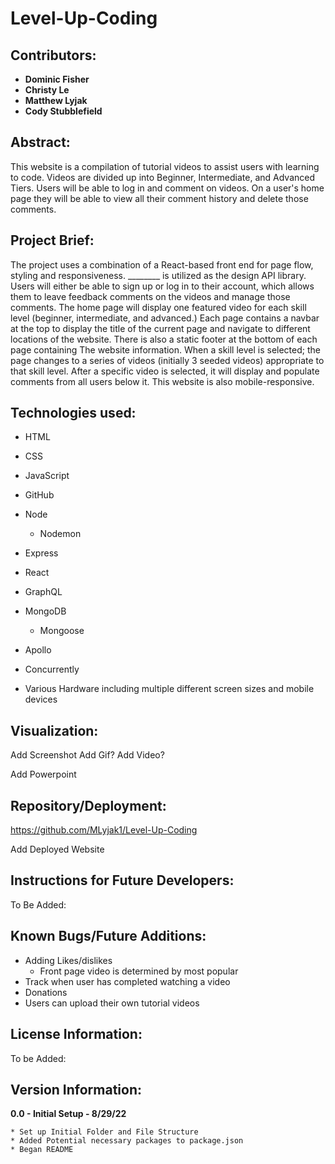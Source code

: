 # Level-Up-Coding

## Contributors:
* **Dominic Fisher**
* **Christy Le**
* **Matthew Lyjak**
* **Cody Stubblefield**

## Abstract:

This website is a compilation of tutorial videos to assist users with learning to code.  Videos are divided up into Beginner, Intermediate, and Advanced Tiers.  Users will be able to log in and comment on videos.  On a user's home page they will be able to view all their comment history and delete those comments.

## Project Brief:

The project uses a combination of a React-based front end for page flow, styling and responsiveness.  ________ is utilized as the design API library.  Users will either be able to sign up or log in to their account, which allows them to leave feedback comments on the videos and manage those comments.  The home page will display one featured video for each skill level (beginner, intermediate, and advanced.)   Each page contains a navbar at the top to display the title of the current page and navigate to different locations of the website.  There is also a static footer at the bottom of each page containing The website information.  When a skill level is selected; the page changes to a series of videos (initially 3 seeded videos) appropriate to that skill level. After a specific video is selected, it will display and populate comments from all users below it. This website is also mobile-responsive.

## Technologies used:

* HTML
* CSS
* JavaScript
* GitHub
* Node
    * Nodemon 
* Express
* React
* GraphQL
* MongoDB
    * Mongoose
* Apollo
* Concurrently

* Various Hardware including multiple different screen sizes and mobile devices

## Visualization:

[](Presentation/Project%203%20Excalidraw.excalidraw)

Add Screenshot
Add Gif?
Add Video?

Add Powerpoint

## Repository/Deployment:

https://github.com/MLyjak1/Level-Up-Coding

Add Deployed Website

## Instructions for Future Developers:

To Be Added:

## Known Bugs/Future Additions:

* Adding Likes/dislikes
    * Front page video is determined by most popular
* Track when user has completed watching a video
* Donations
* Users can upload their own tutorial videos

## License Information:

To be Added:

## Version Information:

**0.0 - Initial Setup - 8/29/22**

    * Set up Initial Folder and File Structure
    * Added Potential necessary packages to package.json
    * Began README 
